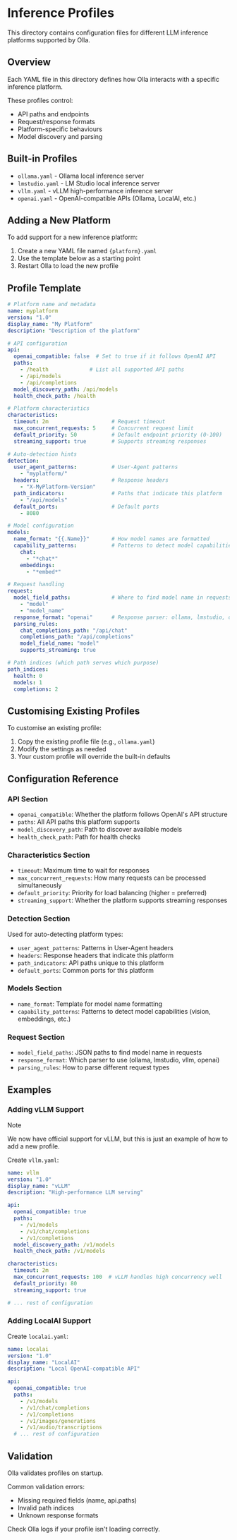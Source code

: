 # Inference Profiles

This directory contains configuration files for different LLM inference platforms supported by Olla.

## Overview

Each YAML file in this directory defines how Olla interacts with a specific inference platform. 

These profiles control:

- API paths and endpoints
- Request/response formats
- Platform-specific behaviours
- Model discovery and parsing

## Built-in Profiles

- `ollama.yaml` - Ollama local inference server
- `lmstudio.yaml` - LM Studio local inference server
- `vllm.yaml` - vLLM high-performance inference server
- `openai.yaml` - OpenAI-compatible APIs (Ollama, LocalAI, etc.)

## Adding a New Platform

To add support for a new inference platform:

1. Create a new YAML file named `{platform}.yaml`
2. Use the template below as a starting point
3. Restart Olla to load the new profile

## Profile Template

```yaml
# Platform name and metadata
name: myplatform
version: "1.0"
display_name: "My Platform"
description: "Description of the platform"

# API configuration
api:
  openai_compatible: false  # Set to true if it follows OpenAI API
  paths:
    - /health             # List all supported API paths
    - /api/models
    - /api/completions
  model_discovery_path: /api/models
  health_check_path: /health

# Platform characteristics
characteristics:
  timeout: 2m                    # Request timeout
  max_concurrent_requests: 5     # Concurrent request limit
  default_priority: 50           # Default endpoint priority (0-100)
  streaming_support: true        # Supports streaming responses

# Auto-detection hints
detection:
  user_agent_patterns:           # User-Agent patterns
    - "myplatform/"
  headers:                       # Response headers
    - "X-MyPlatform-Version"
  path_indicators:               # Paths that indicate this platform
    - "/api/models"
  default_ports:                 # Default ports
    - 8080

# Model configuration
models:
  name_format: "{{.Name}}"       # How model names are formatted
  capability_patterns:           # Patterns to detect model capabilities
    chat:
      - "*chat*"
    embeddings:
      - "*embed*"

# Request handling
request:
  model_field_paths:             # Where to find model name in requests
    - "model"
    - "model_name"
  response_format: "openai"      # Response parser: ollama, lmstudio, openai
  parsing_rules:
    chat_completions_path: "/api/chat"
    completions_path: "/api/completions"
    model_field_name: "model"
    supports_streaming: true

# Path indices (which path serves which purpose)
path_indices:
  health: 0
  models: 1
  completions: 2
```

## Customising Existing Profiles

To customise an existing profile:

1. Copy the existing profile file (e.g., `ollama.yaml`)
2. Modify the settings as needed
3. Your custom profile will override the built-in defaults

## Configuration Reference

### API Section
- `openai_compatible`: Whether the platform follows OpenAI's API structure
- `paths`: All API paths this platform supports
- `model_discovery_path`: Path to discover available models
- `health_check_path`: Path for health checks

### Characteristics Section
- `timeout`: Maximum time to wait for responses
- `max_concurrent_requests`: How many requests can be processed simultaneously
- `default_priority`: Priority for load balancing (higher = preferred)
- `streaming_support`: Whether the platform supports streaming responses

### Detection Section
Used for auto-detecting platform types:
- `user_agent_patterns`: Patterns in User-Agent headers
- `headers`: Response headers that indicate this platform
- `path_indicators`: API paths unique to this platform
- `default_ports`: Common ports for this platform

### Models Section
- `name_format`: Template for model name formatting
- `capability_patterns`: Patterns to detect model capabilities (vision, embeddings, etc.)

### Request Section
- `model_field_paths`: JSON paths to find model name in requests
- `response_format`: Which parser to use (ollama, lmstudio, vllm, openai)
- `parsing_rules`: How to parse different request types

## Examples

### Adding vLLM Support

> [!NOTE]  
> We now have official support for vLLM, but this is just an example of how to add a new profile.

Create `vllm.yaml`:

```yaml
name: vllm
version: "1.0"
display_name: "vLLM"
description: "High-performance LLM serving"

api:
  openai_compatible: true
  paths:
    - /v1/models
    - /v1/chat/completions
    - /v1/completions
  model_discovery_path: /v1/models
  health_check_path: /v1/models

characteristics:
  timeout: 2m
  max_concurrent_requests: 100  # vLLM handles high concurrency well
  default_priority: 80
  streaming_support: true

# ... rest of configuration
```

### Adding LocalAI Support

Create `localai.yaml`:

```yaml
name: localai
version: "1.0"
display_name: "LocalAI"
description: "Local OpenAI-compatible API"

api:
  openai_compatible: true
  paths:
    - /v1/models
    - /v1/chat/completions
    - /v1/completions
    - /v1/images/generations
    - /v1/audio/transcriptions
  # ... rest of configuration
```

## Validation

Olla validates profiles on startup. 

Common validation errors:

- Missing required fields (name, api.paths)
- Invalid path indices
- Unknown response formats

Check Olla logs if your profile isn't loading correctly.